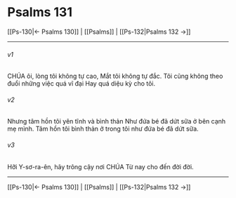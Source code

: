# Psalms 131

[[Ps-130|← Psalms 130]] | [[Psalms]] | [[Ps-132|Psalms 132 →]]
***



###### v1 
CHÚA ôi, lòng tôi không tự cao, Mắt tôi không tự đắc. Tôi cũng không theo đuổi những việc quá vĩ đại Hay quá diệu kỳ cho tôi. 

###### v2 
Nhưng tâm hồn tôi yên tĩnh và bình thản Như đứa bé đã dứt sữa ở bên cạnh mẹ mình. Tâm hồn tôi bình thản ở trong tôi như đứa bé đã dứt sữa. 

###### v3 
Hỡi Y-sơ-ra-ên, hãy trông cậy nơi CHÚA Từ nay cho đến đời đời.

***
[[Ps-130|← Psalms 130]] | [[Psalms]] | [[Ps-132|Psalms 132 →]]
